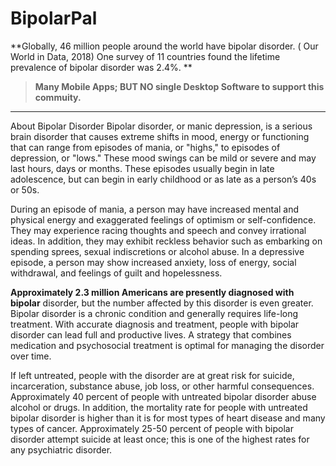 # BipolarPal

**Globally, 46 million people around the world have bipolar disorder. ( Our World in Data, 2018) One survey of 11 countries found the lifetime prevalence of bipolar disorder was 2.4%.
**

> **Many Mobile Apps; BUT NO single Desktop Software to support this commuity.**

------------------------------------------------------------------------------------------------------------------

About Bipolar Disorder
Bipolar disorder, or manic depression, is a serious brain disorder that causes extreme shifts in mood, energy or functioning that can range from episodes of mania, or "highs," to episodes of depression, or "lows." These mood swings can be mild or severe and may last hours, days or months. These episodes usually begin in late adolescence, but can begin in early childhood or as late as a person’s 40s or 50s.

During an episode of mania, a person may have increased mental and physical energy and exaggerated feelings of optimism or self-confidence. They may experience racing thoughts and speech and convey irrational ideas. In addition, they may exhibit reckless behavior such as embarking on spending sprees, sexual indiscretions or alcohol abuse. In a depressive episode, a person may show increased anxiety, loss of energy, social withdrawal, and feelings of guilt and hopelessness.

**Approximately 2.3 million Americans are presently diagnosed with bipolar** disorder, but the number affected by this disorder is even greater. Bipolar disorder is a chronic condition and generally requires life-long treatment. With accurate diagnosis and treatment, people with bipolar disorder can lead full and productive lives. A strategy that combines medication and psychosocial treatment is optimal for managing the disorder over time.

If left untreated, people with the disorder are at great risk for suicide, incarceration, substance abuse, job loss, or other harmful consequences. Approximately 40 percent of people with untreated bipolar disorder abuse alcohol or drugs. In addition, the mortality rate for people with untreated bipolar disorder is higher than it is for most types of heart disease and many types of cancer. Approximately 25-50 percent of people with bipolar disorder attempt suicide at least once; this is one of the highest rates for any psychiatric disorder.
